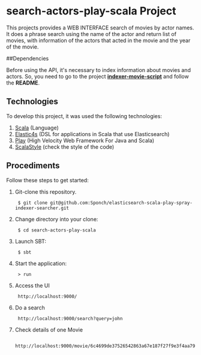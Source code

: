 # search-actors-play-scala Project

This projects provides a WEB INTERFACE search of movies by actor names. It does a phrase search using
the name of the actor and return list of movies, with information of the actors that acted
in the movie and the year of the movie.

##Dependencies

Before using the API, it's necessary to index information about movies and actors. So, you need 
to go to the project [**indexer-movie-script**](https://github.com/Sponch/elasticsearch-scala-play-spray-indexer-searcher/tree/master/indexer-movie-script) and follow the **README**.

## Technologies

To develop this project, it was used the following technologies:

1. [Scala](http://www.scala-lang.org/) (Language)
2. [Elastic4s](https://github.com/sksamuel/elastic4s) (DSL for applications in Scala that use Elasticsearch)
2. [Play](https://www.playframework.com/) (High Velocity Web Framework For Java and Scala)
2. [ScalaStyle](http://www.scalastyle.org/) (check the style of the code)

## Procediments

Follow these steps to get started:

1. Git-clone this repository.

        $ git clone git@github.com:Sponch/elasticsearch-scala-play-spray-indexer-searcher.git

2. Change directory into your clone:

        $ cd search-actors-play-scala
        
3. Launch SBT:

        $ sbt

4. Start the application:

        > run
        
5. Access the UI

        http://localhost:9000/
        
6. Do a search

        http://localhost:9000/search?query=john
        
7. Check details of one Movie

        http://localhost:9000/movie/6c4699de37526542863a67e187f27f9e3f4aa799
